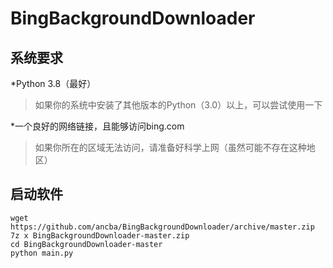 # BingBackgroundDownloader
## 系统要求
*Python 3.8（最好）
  >如果你的系统中安装了其他版本的Python（3.0）以上，可以尝试使用一下

*一个良好的网络链接，且能够访问bing.com
  >如果你所在的区域无法访问，请准备好科学上网（虽然可能不存在这种地区）

## 启动软件
```
wget https://github.com/ancba/BingBackgroundDownloader/archive/master.zip
7z x BingBackgroundDownloader-master.zip
cd BingBackgroundDownloader-master
python main.py
```

